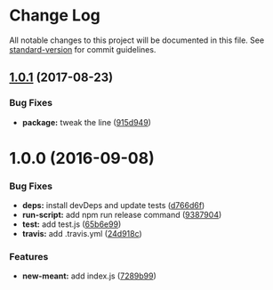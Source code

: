 # Change Log

All notable changes to this project will be documented in this file.
See [standard-version](https://github.com/conventional-changelog/standard-version) for commit guidelines.

<a name="1.0.1"></a>

## [1.0.1](https://github.com/watilde/meant/compare/v1.0.0...v1.0.1) (2017-08-23)

### Bug Fixes

* **package:** tweak the line ([915d949](https://github.com/watilde/meant/commit/915d949))

<a name="1.0.0"></a>

# 1.0.0 (2016-09-08)

### Bug Fixes

* **deps:** install devDeps and update tests ([d766d6f](https://github.com/watilde/meant/commit/d766d6f))
* **run-script:** add npm run release command ([9387904](https://github.com/watilde/meant/commit/9387904))
* **test:** add test.js ([65b6e99](https://github.com/watilde/meant/commit/65b6e99))
* **travis:** add .travis.yml ([24d918c](https://github.com/watilde/meant/commit/24d918c))

### Features

* **new-meant:** add index.js ([7289b99](https://github.com/watilde/meant/commit/7289b99))
